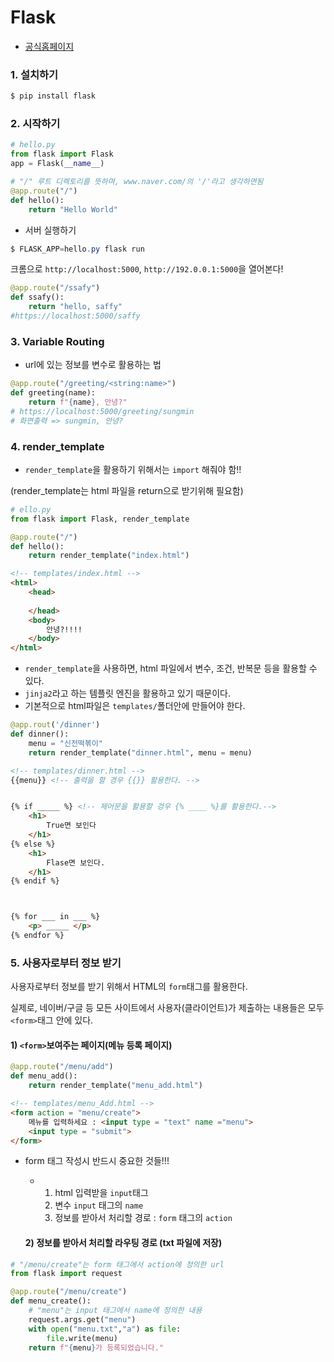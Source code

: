 # Flask

* [공식홈페이지](http://flask.pocoo.org)



### 1. 설치하기

```powershell
$ pip install flask
```



### 2. 시작하기

```python
# hello.py
from flask import Flask
app = Flask(__name__)

# "/" 루트 디렉토리를 뜻하며, www.naver.com/의 '/'라고 생각하면됨
@app.route("/")
def hello():
    return "Hello World"
```



* 서버 실행하기

```powershell
$ FLASK_APP=hello.py flask run
```

크롬으로 `http://localhost:5000`, `http://192.0.0.1:5000`을 열어본다!

```python
@app.route("/ssafy")
def ssafy():
    return "hello, saffy"
#https://localhost:5000/saffy
```



### 3. Variable Routing

* url에 있는 정보를 변수로 활용하는 법

```python
@app.route("/greeting/<string:name>")
def greeting(name):
    return f"{name}, 안녕?"
# https://localhost:5000/greeting/sungmin
# 화면출력 => sungmin, 안녕?
```



### 4. render_template

* `render_template`을 활용하기 위해서는 `import` 해줘야 함!!

(render_template는 html 파일을 return으로 받기위해 필요함)

```python
# ello.py
from flask import Flask, render_template

@app.route("/")
def hello():
    return render_template("index.html")
```

```html
<!-- templates/index.html -->
<html>
    <head>
        
    </head>
    <body>
        안녕?!!!!
    </body>
</html>
```

* `render_template`을 사용하면, html 파일에서 변수, 조건, 반복문 등을 활용할 수 있다.
* `jinja2`라고 하는 템플릿 엔진을 활용하고 있기 때문이다.
* 기본적으로 html파일은 `templates/`폴더안에 만들어야 한다.

```python
@app.rout('/dinner')
def dinner():
    menu = "신전떡볶이"
    return render_template("dinner.html", menu = menu)
```

```html
<!-- templates/dinner.html -->
{{menu}} <!-- 출력을 할 경우 {{}} 활용한다. -->


{% if _____ %} <!-- 제어문을 활용할 겅우 {% ____ %}를 활용한다.-->
	<h1>
        True면 보인다
	</h1>
{% else %}
	<h1>
        Flase면 보인다.
	</h1>
{% endif %}



{% for ___ in ___ %}
 	<p> _____ </p>
{% endfor %}
```



### 5. 사용자로부터 정보 받기

사용자로부터 정보를 받기 위해서 HTML의 `form`태그를 활용한다.

실제로, 네이버/구글 등 모든 사이트에서 사용자(클라이언트)가 제출하는 내용들은 모두 `<form>`태그 안에 있다.

#### 1) `<form>`보여주는 페이지(메뉴 등록 페이지)

```python
@app.route("/menu/add")
def menu_add():
    return render_template("menu_add.html")
```

```html
<!-- templates/menu_Add.html -->
<form action = "menu/create">
    메뉴를 입력하세요 : <input type = "text" name ="menu">
 	<input type = "submit">
</form>
```

* form 태그 작성시 반드시 중요한 것들!!!

  * 1. html 입력받을 `input`태그
    2. 변수 `input` 태그의 `name`
    3.  정보를 받아서 처리할 경로 : `form` 태그의 `action`



  #### 2) 정보를 받아서 처리할 라우팅 경로 (txt 파일에 저장)

```python
# "/menu/create"는 form 태그에서 action에 정의한 url
from flask import request

@app.route("/menu/create")
def menu_create():
    # "menu"는 input 태그에서 name에 정의한 내용
    request.args.get("menu")
    with open("menu.txt","a") as file:
        file.write(menu)
    return f"{menu}가 등록되었습니다."
```





